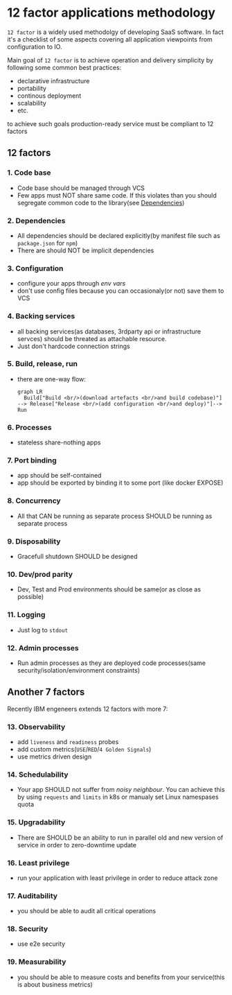 # 12 factor applications methodology

`12 factor`  is a widely used methodolgy of developing SaaS software. In fact it's a checklist of some aspects covering all application viewpoints from configuration to IO.

Main goal of `12 factor` is to achieve operation and delivery simplicity by following some common best practices:
+ declarative infrastructure
+ portability
+ continous deployment
+ scalability
+ etc.

to achieve such goals production-ready service must be compliant to 12 factors

## 12 factors
### 1. Code base
+ Code base should be managed through VCS
+ Few apps must NOT share same code. If this violates than you should segregate common code to the library(see [Dependencies](#dependencies)) 

### 2. Dependencies
+ All dependencies should be declared explicitly(by manifest file such as `package.json` for `npm`)
+ There are should NOT be implicit dependencies

### 3. Configuration
+ configure your apps through *env vars*
+ don't use config files because you can occasionaly(or not) save them to VCS

### 4. Backing services
+ all backing services(as databases, 3rdparty api or infrastructure servces) should be threated as attachable resource.
+ Just don't hardcode connection strings

### 5. Build, release, run
+ there are one-way flow:
  ```mermaid
  graph LR
    Build["Build <br/>(download artefacts <br/>and build codebase)"] --> Release["Release <br/>(add configuration <br/>and deploy)"]--> Run
  ```

### 6. Processes
+ stateless share-nothing apps

### 7. Port binding
+ app should be self-contained
+ app should be exported by binding it to some port (like docker EXPOSE)

### 8. Concurrency
+ All that CAN be running as separate process SHOULD be running as separate process

### 9. Disposability
+ Gracefull shutdown SHOULD be designed

### 10. Dev/prod parity
+ Dev, Test and Prod environments should be same(or as close as possible)

### 11. Logging
+ Just log to `stdout`

### 12. Admin processes
+ Run admin processes as they are deployed code processes(same security/isolation/environment constraints)

## Another 7 factors

Recently IBM engeneers extends 12 factors with more 7:

### 13. Observability
+ add `liveness` and `readiness` probes
+ add custom metrics(`USE`/`RED`/`4 Golden Signals`)
+ use metrics driven design

### 14. Schedulability
+ Your app SHOULD not suffer from *noisy neighbour*. You can achieve this by using `requests` and `limits` in k8s or manualy set Linux namespases quota

### 15. Upgradability
+ There are SHOULD be an ability to run in parallel old and new version of service in order to zero-downtime update

### 16. Least privilege
+ run your application with least privilege in order to reduce attack zone

### 17. Auditability
+ you should be able to audit all critical operations

### 18. Security
+ use e2e security

### 19. Measurability
+ you should be able to measure costs and benefits from your service(this is about business metrics)
